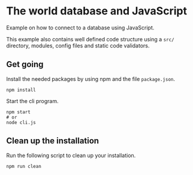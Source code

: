 The world database and JavaScript
===========================

Example on how to connect to a database using JavaScript.

This example also contains well defined code structure using a `src/` directory, modules, config files and static code validators.



Get going
---------------------------

Install the needed packages by using npm and the file `package.json`.

```
npm install
```

Start the cli program.

```
npm start
# or
node cli.js
```



Clean up the installation
---------------------------

Run the following script to clean up your installation.

```
npm run clean
```
